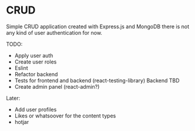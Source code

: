 # CRUD
Simple CRUD application created with Express.js and MongoDB there is not any kind of user authentication for now.

TODO:
- Apply user auth
- Create user roles
- Eslint
- Refactor backend
- Tests for frontend and backend (react-testing-library) Backend TBD
- Create admin panel (react-admin?)

Later:
- Add user profiles
- Likes or whatsoover for the content types
- hotjar
